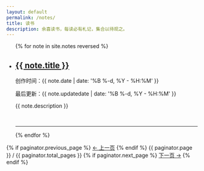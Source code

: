 ```yaml
---
layout: default
permalink: /notes/
title: 读书
description: 余喜读书，每读必有札记，集合以待观之。
---
```


<ul class="post-list">
{% for note in site.notes reversed %}
    <li>
        <h2><a class="post-title" href="{{ note.url | prepend: site.baseurl }}">{{ note.title }}</a></h2>
        <p class="post-meta">创作时间：{{ note.date | date: '%B %-d, %Y - %H:%M' }}</p>
        <p class="post-meta">最后更新：{{ note.updatedate | date: '%B %-d, %Y - %H:%M' }}</p>
        <p>{{ note.description }}</p>
        <br/>
        <hr/>
      </li>
{% endfor %}
</ul>
<nav class="pagination" role="navigation">
  {% if paginator.previous_page %}
  <a class="previous pagination__newer btn btn-small btn-tertiary" href="{{ paginator.previous_page_path }}">&larr; 上一页</a>
  {% endif %}
  <span class="page_num pagination__page-number">{{ paginator.page }} / {{ paginator.total_pages }}</span>
  {% if paginator.next_page %}
  <a class="next pagination__older btn btn-small btn-tertiary" href="{{ paginator.next_page_path }}">下一页 &rarr;</a>
  {% endif %}
</nav>
